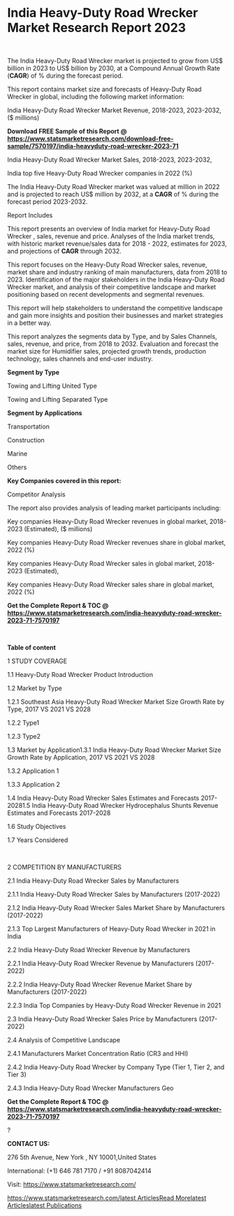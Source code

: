 <h1>India Heavy-Duty Road Wrecker Market Research Report 2023</h1><br/><p>The India Heavy-Duty Road Wrecker market is projected to grow from US$ billion in 2023 to US$ billion by 2030, at a Compound Annual Growth Rate (<strong>CAGR</strong>) of % during the forecast period.</p>
 
 
 
 <p>This report contains market size and forecasts of Heavy-Duty Road Wrecker in global, including the following market information:</p>
 
 
 
 <p>India Heavy-Duty Road Wrecker Market Revenue, 2018-2023, 2023-2032, ($ millions)</p>
 
 
 
 <p><strong>Download FREE Sample of this Report @ <a href="https://www.statsmarketresearch.com/download-free-sample/7570197/india-heavyduty-road-wrecker-2023-71">https://www.statsmarketresearch.com/download-free-sample/7570197/india-heavyduty-road-wrecker-2023-71</a></strong></p>
 
 
 
 <p>India Heavy-Duty Road Wrecker Market Sales, 2018-2023, 2023-2032,</p>
 
 
 
 <p>India top five Heavy-Duty Road Wrecker companies in 2022 (%)</p>
 
 
 
 <p>The India Heavy-Duty Road Wrecker market was valued at million in 2022 and is projected to reach US$ million by 2032, at a <strong>CAGR</strong> of % during the forecast period 2023-2032.</p>
 
 
 
 <p>Report Includes</p>
 
 
 
 <p>This report presents an overview of India market for Heavy-Duty Road Wrecker , sales, revenue and price. Analyses of the India market trends, with historic market revenue/sales data for 2018 - 2022, estimates for 2023, and projections of <strong>CAGR</strong> through 2032.</p>
 
 
 
 <p>This report focuses on the Heavy-Duty Road Wrecker sales, revenue, market share and industry ranking of main manufacturers, data from 2018 to 2023. Identification of the major stakeholders in the India Heavy-Duty Road Wrecker market, and analysis of their competitive landscape and market positioning based on recent developments and segmental revenues.</p>
 
 
 
 <p>This report will help stakeholders to understand the competitive landscape and gain more insights and position their businesses and market strategies in a better way.</p>
 
 
 
 <p>This report analyzes the segments data by Type, and by Sales Channels, sales, revenue, and price, from 2018 to 2032. Evaluation and forecast the market size for Humidifier sales, projected growth trends, production technology, sales channels and end-user industry.</p>
 
 
 
 <p><strong>Segment by Type</strong></p>
 
 
 
 <p>Towing and Lifting United Type</p>
 
 
 
 <p>Towing and Lifting Separated Type</p>
 
 
 
 <p><strong>Segment <strong><strong>by Applications</strong></strong></strong></p>
 
 
 
 <p>Transportation</p>
 
 
 
 <p>Construction</p>
 
 
 
 <p>Marine</p>
 
 
 
 <p>Others</p>
 
 
 
 <p><strong>Key Companies covered in this report:</strong></p>
 
 
 
 <p>Competitor Analysis</p>
 
 
 
 <p>The report also provides analysis of leading market participants including:</p>
 
 
 
 <p>Key companies Heavy-Duty Road Wrecker revenues in global market, 2018-2023 (Estimated), ($ millions)</p>
 
 
 
 <p>Key companies Heavy-Duty Road Wrecker revenues share in global market, 2022 (%)</p>
 
 
 
 <p>Key companies Heavy-Duty Road Wrecker sales in global market, 2018-2023 (Estimated),</p>
 
 
 
 <p>Key companies Heavy-Duty Road Wrecker sales share in global market, 2022 (%)</p>
 
 
 
 <div><b>Get the Complete Report & TOC @ <a href="https://www.statsmarketresearch.com/india-heavyduty-road-wrecker-2023-71-7570197">https://www.statsmarketresearch.com/india-heavyduty-road-wrecker-2023-71-7570197</a></b></div>
 
 
 
 <p><br />
 
 <b>Table of content</b></p>
 
 
 
 <p>1 STUDY COVERAGE<br />
 
 1.1 Heavy-Duty Road Wrecker Product Introduction<br />
 
 1.2 Market by Type<br />
 
 1.2.1 Southeast Asia Heavy-Duty Road Wrecker Market Size Growth Rate by Type, 2017 VS 2021 VS 2028<br />
 
 1.2.2 Type1<br />
 
 1.2.3 Type2<br />
 
 1.3 Market by Application1.3.1 India Heavy-Duty Road Wrecker Market Size Growth Rate by Application, 2017 VS 2021 VS 2028<br />
 
 1.3.2 Application 1<br />
 
 1.3.3 Application 2<br />
 
 1.4 India Heavy-Duty Road Wrecker Sales Estimates and Forecasts 2017-20281.5 India Heavy-Duty Road Wrecker Hydrocephalus Shunts Revenue Estimates and Forecasts 2017-2028<br />
 
 1.6 Study Objectives<br />
 
 1.7 Years Considered<br />
 
 <br />
 
 2 COMPETITION BY MANUFACTURERS<br />
 
 2.1 India Heavy-Duty Road Wrecker Sales by Manufacturers<br />
 
 2.1.1 India Heavy-Duty Road Wrecker Sales by Manufacturers (2017-2022)<br />
 
 2.1.2 India Heavy-Duty Road Wrecker Sales Market Share by Manufacturers (2017-2022)<br />
 
 2.1.3 Top Largest Manufacturers of Heavy-Duty Road Wrecker in 2021 in India<br />
 
 2.2 India Heavy-Duty Road Wrecker Revenue by Manufacturers<br />
 
 2.2.1 India Heavy-Duty Road Wrecker Revenue by Manufacturers (2017-2022)<br />
 
 2.2.2 India Heavy-Duty Road Wrecker Revenue Market Share by Manufacturers (2017-2022)<br />
 
 2.2.3 India Top Companies by Heavy-Duty Road Wrecker Revenue in 2021<br />
 
 2.3 India Heavy-Duty Road Wrecker Sales Price by Manufacturers (2017-2022)<br />
 
 2.4 Analysis of Competitive Landscape<br />
 
 2.4.1 Manufacturers Market Concentration Ratio (CR3 and HHI)<br />
 
 2.4.2 India Heavy-Duty Road Wrecker by Company Type (Tier 1, Tier 2, and Tier 3)<br />
 
 2.4.3 India Heavy-Duty Road Wrecker Manufacturers Geo</p>
 
 
 
 <div><b>Get the Complete Report & TOC @ <a href="https://www.statsmarketresearch.com/india-heavyduty-road-wrecker-2023-71-7570197">https://www.statsmarketresearch.com/india-heavyduty-road-wrecker-2023-71-7570197</a></b></div>
 
 
 
 <p>? </p>
 
 
 
 <p><b>CONTACT US:</b><br />
 
 276 5th Avenue, New York , NY 10001,United States<br />
 
 International: (+1) 646 781 7170 / +91 8087042414<br />
 
 Visit: <a href="https://www.statsmarketresearch.com/">https://www.statsmarketresearch.com/</a><br />
 
 <a href="https://gyeongbokgung.com">https://www.statsmarketresearch.com/</a><a href="https://hallyeomaritime.com">latest Articles</a><a href="https://jingwansa.com">Read More</a><a href="https://nguoiviet.jp/">latest Articles</a><a href="https://www.intelmarketresearch.com/">latest Publications</a></p>